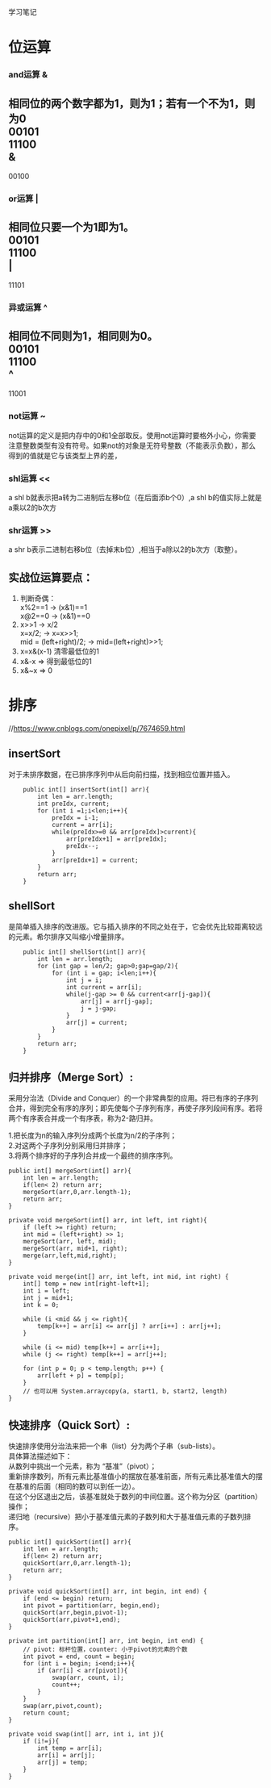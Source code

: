 学习笔记

# 位运算

### and运算 &
相同位的两个数字都为1，则为1；若有一个不为1，则为0  
00101  
11100  
&  
------  
00100  

### or运算 |
相同位只要一个为1即为1。  
00101  
11100  
|
-----  
11101

### 异或运算 ^
相同位不同则为1，相同则为0。  
00101  
11100  
^
-----  
11001

### not运算 ~  
not运算的定义是把内存中的0和1全部取反。使用not运算时要格外小心，你需要注意整数类型有没有符号。如果not的对象是无符号整数（不能表示负数），那么得到的值就是它与该类型上界的差，

### shl运算 <<  
a shl b就表示把a转为二进制后左移b位（在后面添b个0）,a shl b的值实际上就是a乘以2的b次方
### shr运算 >>  
a shr b表示二进制右移b位（去掉末b位）,相当于a除以2的b次方（取整）。

## 实战位运算要点： 
1. 判断奇偶：  
    x%2==1 -> (x&1)==1  
    x@2==0 -> (x&1)==0  
2. x>>1 -> x/2  
    x=x/2; -> x=x>>1;  
    mid = (left+right)/2; -> mid=(left+right)>>1;  
3. x=x&(x-1) 清零最低位的1  
4. x&-x => 得到最低位的1  
5. x&~x => 0  

# 排序
//https://www.cnblogs.com/onepixel/p/7674659.html

## insertSort
 对于未排序数据，在已排序序列中从后向前扫描，找到相应位置并插入。  

        public int[] insertSort(int[] arr){
            int len = arr.length;
            int preIdx, current;
            for (int i =1;i<len;i++){
                preIdx = i-1;
                current = arr[i];
                while(preIdx>=0 && arr[preIdx]>current){
                    arr[preIdx+1] = arr[preIdx];
                    preIdx--;
                }
                arr[preIdx+1] = current;
            }
            return arr;
        }
        
## shellSort        
是简单插入排序的改进版。它与插入排序的不同之处在于，它会优先比较距离较远的元素。希尔排序又叫缩小增量排序。

        public int[] shellSort(int[] arr){
            int len = arr.length;
            for (int gap = len/2; gap>0;gap=gap/2){
                for (int i = gap; i<len;i++){
                    int j = i;
                    int current = arr[i];
                    while(j-gap >= 0 && current<arr[j-gap]){
                        arr[j] = arr[j-gap];
                        j = j-gap;
                    }
                    arr[j] = current;
                }
            }
            return arr;
        }

## 归并排序（Merge Sort）:
采用分治法（Divide and Conquer）的一个非常典型的应用。将已有序的子序列合并，得到完全有序的序列；即先使每个子序列有序，再使子序列段间有序。若将两个有序表合并成一个有序表，称为2-路归并。

1.把长度为n的输入序列分成两个长度为n/2的子序列；  
2.对这两个子序列分别采用归并排序；  
3.将两个排序好的子序列合并成一个最终的排序序列。  

    public int[] mergeSort(int[] arr){
        int len = arr.length;
        if(len< 2) return arr;
        mergeSort(arr,0,arr.length-1);
        return arr;
    }

    private void mergeSort(int[] arr, int left, int right){
        if (left >= right) return;
        int mid = (left+right) >> 1;
        mergeSort(arr, left, mid);
        mergeSort(arr, mid+1, right);
        merge(arr,left,mid,right);
    }

    private void merge(int[] arr, int left, int mid, int right) {
        int[] temp = new int[right-left+1];
        int i = left;
        int j = mid+1;
        int k = 0;

        while (i <mid && j <= right){
            temp[k++] = arr[i] <= arr[j] ? arr[i++] : arr[j++];
        }

        while (i <= mid) temp[k++] = arr[i++];
        while (j <= right) temp[k++] = arr[j++];

        for (int p = 0; p < temp.length; p++) {
            arr[left + p] = temp[p];
        }
        // 也可以用 System.arraycopy(a, start1, b, start2, length)
    }

## 快速排序（Quick Sort）:  
快速排序使用分治法来把一个串（list）分为两个子串（sub-lists）。  
具体算法描述如下：  
从数列中挑出一个元素，称为 “基准”（pivot）；  
重新排序数列，所有元素比基准值小的摆放在基准前面，所有元素比基准值大的摆在基准的后面（相同的数可以到任一边）。  
在这个分区退出之后，该基准就处于数列的中间位置。这个称为分区（partition）操作；  
递归地（recursive）把小于基准值元素的子数列和大于基准值元素的子数列排序。  

    public int[] quickSort(int[] arr){
        int len = arr.length;
        if(len< 2) return arr;
        quickSort(arr,0,arr.length-1);
        return arr;
    }

    private void quickSort(int[] arr, int begin, int end) {
        if (end <= begin) return;
        int pivot = partition(arr, begin,end);
        quickSort(arr,begin,pivot-1);
        quickSort(arr,pivot+1,end);
    }

    private int partition(int[] arr, int begin, int end) {
        // pivot: 标杆位置，counter: 小于pivot的元素的个数
        int pivot = end, count = begin;
        for (int i = begin; i<end;i++){
            if (arr[i] < arr[pivot]){
                swap(arr, count, i);
                count++;
            }
        }
        swap(arr,pivot,count);
        return count;
    }

    private void swap(int[] arr, int i, int j){
        if (i!=j){
            int temp = arr[i];
            arr[i] = arr[j];
            arr[j] = temp;
        }
    }